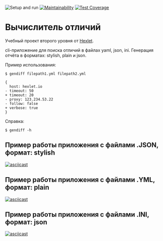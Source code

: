 ![Setup and run](https://github.com/mellyssy/frontend-project-lvl2/workflows/Setup%20and%20run/badge.svg) [![Maintainability](https://api.codeclimate.com/v1/badges/b155d4bcab7d10b424fd/maintainability)](https://codeclimate.com/github/mellyssy/frontend-project-lvl2/maintainability) [![Test Coverage](https://api.codeclimate.com/v1/badges/b155d4bcab7d10b424fd/test_coverage)](https://codeclimate.com/github/mellyssy/frontend-project-lvl2/test_coverage)

# Вычислитель отличий

Учебный проект второго уровня от [Hexlet](https://ru.hexlet.io/professions/frontend/projects/46).

cli-приложение для поиска отличий в файлах yaml, json, ini. Генерация отчёта в форматах: stylish, plain и json.

Пример использования:

```
$ gendiff filepath1.yml filepath2.yml

{
  host: hexlet.io
- timeout: 50
+ timeout: 20
- proxy: 123.234.53.22
- follow: false
+ verbose: true
}
```

Справка:

```
$ gendiff -h
```

## Пример работы приложения с файлами .JSON, формат: stylish
[![asciicast](https://asciinema.org/a/lQmIkwOyCicpm15f6HEsVvmL8.svg)](https://asciinema.org/a/lQmIkwOyCicpm15f6HEsVvmL8)

## Пример работы приложения с файлами .YML, формат: plain
[![asciicast](https://asciinema.org/a/ggT4mkMIiI5IcDpr29ka4Czyo.svg)](https://asciinema.org/a/ggT4mkMIiI5IcDpr29ka4Czyo)

## Пример работы приложения с файлами .INI, формат: json
[![asciicast](https://asciinema.org/a/QME4gEXeLulL5iTRw9LHmjLm9.svg)](https://asciinema.org/a/QME4gEXeLulL5iTRw9LHmjLm9)
